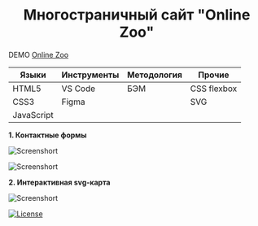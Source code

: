 <h1 align="center">Многостраничный сайт "Online Zoo"</h1>

DEMO [Online Zoo](https://zena86.github.io/Online-zoo/pages/about/)

Языки     |Инструменты    |Методология|Прочие     
----------|---------------|-----------|-----------
HTML5     |VS Code        |БЭМ        |CSS flexbox
CSS3      |Figma          |           |SVG         
JavaScript|               |           |


**1. Контактные формы**

![Screenshort](/images/imgreadme/screen-main.png)
&nbsp;

![Screenshort](/images/imgreadme/screen-footer.png)
&nbsp;

**2. Интерактивная svg-карта**

![Screenshort](/images/imgreadme/screen-map.png)
&nbsp;


[![License](https://img.shields.io/badge/License-Apache%202.0-blue.svg)](https://opensource.org/licenses/Apache-2.0)
